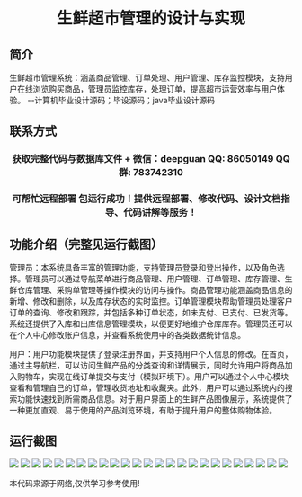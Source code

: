 <p><h1 align="center">生鲜超市管理的设计与实现</h1></p>

## 简介
生鲜超市管理系统：涵盖商品管理、订单处理、用户管理、库存监控模块，支持用户在线浏览购买商品，管理员监控库存，处理订单，提高超市运营效率与用户体验。    --计算机毕业设计源码；毕设源码；java毕业设计源码


## 联系方式
<p><h3 align="center">获取完整代码与数据库文件 + 微信：deepguan QQ: 86050149 QQ群: 783742310</h3></p>
<p><h3 align="center">可帮忙远程部署 包运行成功！提供远程部署、修改代码、设计文档指导、代码讲解等服务！</h3></p>

## 功能介绍（完整见运行截图）
管理员：本系统具备丰富的管理功能，支持管理员登录和登出操作，以及角色选择。管理员可以通过导航菜单进行商品管理、用户管理、订单管理、库存管理、生鲜仓库管理、采购单管理等操作模块的访问与操作。商品管理功能涵盖商品信息的新增、修改和删除，以及库存状态的实时监控。订单管理模块帮助管理员处理客户订单的查询、修改和跟踪，并包括多种订单状态，如未支付、已支付、已发货等。系统还提供了入库和出库信息管理模块，以便更好地维护仓库库存。管理员还可以在个人中心修改账户信息，并查看系统使用中的各类数据统计信息。

用户：用户功能模块提供了登录注册界面，并支持用户个人信息的修改。在首页，通过主导航栏，可以访问生鲜产品的分类查询和详情展示，同时允许用户将商品加入购物车，实现在线订单提交与支付（模拟环境下）。用户可以通过个人中心模块查看和管理自己的订单，管理收货地址和收藏夹。此外，用户可以通过系统内的搜索功能快速找到所需商品信息。对于用户界面上的生鲜产品图像展示，系统提供了一种更加直观、易于使用的产品浏览环境，有助于提升用户的整体购物体验。


## 运行截图
![](https://bs-1329754181.cos.ap-shanghai.myqcloud.com/spring/FreshSupermarketManagementDesignAndImplementation/img/001.jpg)
![](https://bs-1329754181.cos.ap-shanghai.myqcloud.com/spring/FreshSupermarketManagementDesignAndImplementation/img/002.jpg)
![](https://bs-1329754181.cos.ap-shanghai.myqcloud.com/spring/FreshSupermarketManagementDesignAndImplementation/img/003.jpg)
![](https://bs-1329754181.cos.ap-shanghai.myqcloud.com/spring/FreshSupermarketManagementDesignAndImplementation/img/004.jpg)
![](https://bs-1329754181.cos.ap-shanghai.myqcloud.com/spring/FreshSupermarketManagementDesignAndImplementation/img/005.jpg)
![](https://bs-1329754181.cos.ap-shanghai.myqcloud.com/spring/FreshSupermarketManagementDesignAndImplementation/img/006.jpg)
![](https://bs-1329754181.cos.ap-shanghai.myqcloud.com/spring/FreshSupermarketManagementDesignAndImplementation/img/007.jpg)
![](https://bs-1329754181.cos.ap-shanghai.myqcloud.com/spring/FreshSupermarketManagementDesignAndImplementation/img/008.jpg)
![](https://bs-1329754181.cos.ap-shanghai.myqcloud.com/spring/FreshSupermarketManagementDesignAndImplementation/img/009.jpg)
![](https://bs-1329754181.cos.ap-shanghai.myqcloud.com/spring/FreshSupermarketManagementDesignAndImplementation/img/010.jpg)
![](https://bs-1329754181.cos.ap-shanghai.myqcloud.com/spring/FreshSupermarketManagementDesignAndImplementation/img/011.jpg)
![](https://bs-1329754181.cos.ap-shanghai.myqcloud.com/spring/FreshSupermarketManagementDesignAndImplementation/img/012.jpg)
![](https://bs-1329754181.cos.ap-shanghai.myqcloud.com/spring/FreshSupermarketManagementDesignAndImplementation/img/013.jpg)
![](https://bs-1329754181.cos.ap-shanghai.myqcloud.com/spring/FreshSupermarketManagementDesignAndImplementation/img/014.jpg)
![](https://bs-1329754181.cos.ap-shanghai.myqcloud.com/spring/FreshSupermarketManagementDesignAndImplementation/img/015.jpg)
![](https://bs-1329754181.cos.ap-shanghai.myqcloud.com/spring/FreshSupermarketManagementDesignAndImplementation/img/016.jpg)
![](https://bs-1329754181.cos.ap-shanghai.myqcloud.com/spring/FreshSupermarketManagementDesignAndImplementation/img/017.jpg)
![](https://bs-1329754181.cos.ap-shanghai.myqcloud.com/spring/FreshSupermarketManagementDesignAndImplementation/img/018.jpg)
![](https://bs-1329754181.cos.ap-shanghai.myqcloud.com/spring/FreshSupermarketManagementDesignAndImplementation/img/019.jpg)
![](https://bs-1329754181.cos.ap-shanghai.myqcloud.com/spring/FreshSupermarketManagementDesignAndImplementation/img/020.jpg)
![](https://bs-1329754181.cos.ap-shanghai.myqcloud.com/spring/FreshSupermarketManagementDesignAndImplementation/img/021.jpg)
![](https://bs-1329754181.cos.ap-shanghai.myqcloud.com/spring/FreshSupermarketManagementDesignAndImplementation/img/022.jpg)
![](https://bs-1329754181.cos.ap-shanghai.myqcloud.com/spring/FreshSupermarketManagementDesignAndImplementation/img/023.jpg)
![](https://bs-1329754181.cos.ap-shanghai.myqcloud.com/spring/FreshSupermarketManagementDesignAndImplementation/img/024.jpg)
![](https://bs-1329754181.cos.ap-shanghai.myqcloud.com/spring/FreshSupermarketManagementDesignAndImplementation/img/025.jpg)

<p>本代码来源于网络,仅供学习参考使用!</p>
